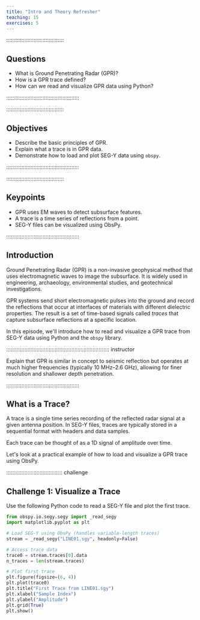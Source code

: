 ```yaml
---
title: "Intro and Theory Refresher"
teaching: 15
exercises: 5
---
```


:::::::::::::::::::::::::::::::::::::: 
## Questions

- What is Ground Penetrating Radar (GPR)?
- How is a GPR trace defined?
- How can we read and visualize GPR data using Python?

::::::::::::::::::::::::::::::::::::::::::::::::

:::::::::::::::::::::::::::::::::::::: 
## Objectives

- Describe the basic principles of GPR.
- Explain what a trace is in GPR data.
- Demonstrate how to load and plot SEG-Y data using `obspy`.

::::::::::::::::::::::::::::::::::::::::::::::::

:::::::::::::::::::::::::::::::::::::: 
## Keypoints

- GPR uses EM waves to detect subsurface features.
- A trace is a time series of reflections from a point.
- SEG-Y files can be visualized using ObsPy.

::::::::::::::::::::::::::::::::::::::::::::::::

## Introduction

Ground Penetrating Radar (GPR) is a non-invasive geophysical method that uses electromagnetic waves to image the subsurface. It is widely used in engineering, archaeology, environmental studies, and geotechnical investigations.

GPR systems send short electromagnetic pulses into the ground and record the reflections that occur at interfaces of materials with different dielectric properties. The result is a set of time-based signals called *traces* that capture subsurface reflections at a specific location.

In this episode, we'll introduce how to read and visualize a GPR trace from SEG-Y data using Python and the `obspy` library.

:::::::::::::::::::::::::::::::::::::::::::::::::::::::::::::::::::: instructor

Explain that GPR is similar in concept to seismic reflection but operates at much higher frequencies (typically 10 MHz–2.6 GHz), allowing for finer resolution and shallower depth penetration.

::::::::::::::::::::::::::::::::::::::::::::::::

## What is a Trace?

A trace is a single time series recording of the reflected radar signal at a given antenna position. In SEG-Y files, traces are typically stored in a sequential format with headers and data samples.

Each trace can be thought of as a 1D signal of amplitude over time.

Let's look at a practical example of how to load and visualize a GPR trace using ObsPy.

::::::::::::::::::::::::::::::::::::: challenge 

## Challenge 1: Visualize a Trace

Use the following Python code to read a SEG-Y file and plot the first trace.

```python
from obspy.io.segy.segy import _read_segy
import matplotlib.pyplot as plt

# Load SEG-Y using ObsPy (handles variable-length traces)
stream = _read_segy("LINE01.sgy", headonly=False)

# Access trace data
trace0 = stream.traces[0].data
n_traces = len(stream.traces)

# Plot first trace
plt.figure(figsize=(6, 4))
plt.plot(trace0)
plt.title("First Trace from LINE01.sgy")
plt.xlabel("Sample Index")
plt.ylabel("Amplitude")
plt.grid(True)
plt.show()
